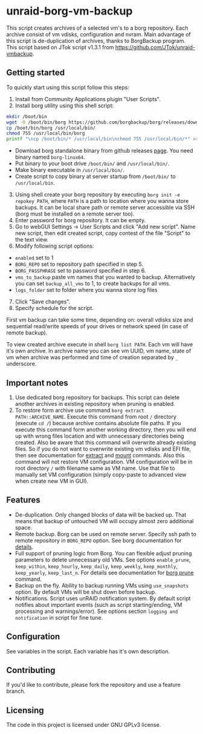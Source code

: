 # unraid-borg-vm-backup

This script creates archives of a selected vm's to a borg repository. Each archive consist of vm vdisks, configuration and nvram. Main advantage of this script is de-duplication of archives, thanks to BorgBackup program. This script based on JTok script v1.3.1 from https://github.com/JTok/unraid-vmbackup.

## Getting started

To quickly start using this script follow this steps:

1. Install from Community Applications plugin "User Scripts".
2. Install borg utility using this shell script:
```bash
mkdir /boot/bin
wget -O /boot/bin/borg https://github.com/borgbackup/borg/releases/download/1.2.3/borg-linux64
cp /boot/bin/borg /usr/local/bin/
chmod 755 /usr/local/bin/borg
printf "\ncp /boot/bin/* /usr/local/bin\nchmod 755 /usr/local/bin/*" >> /boot/config/go
```
  * Download borg standalone binary from github releases [page](https://github.com/borgbackup/borg/releases). You need binary named `borg-linux64`.
  * Put binary to your boot drive `/boot/bin/` and `/usr/local/bin/`.
  * Make binary executable in `/usr/local/bin/`.
  * Create script to copy binary at server startup from `/boot/bin/` to `/usr/local/bin`.
3. Using shell create your borg repository by executing `borg init -e repokey PATH`, where `PATH` is a path to location where you wanna store backups. It can be local share path or remote server accessible via SSH (borg must be installed on a remote server too).
4. Enter password for borg repository. It can be empty.
5. Go to webGUI Settings -> User Scripts and click "Add new script". Name new script, then edit created script, copy contest of the file "Script" to the text view.
6. Modify following script options:
  * `enabled` set to 1
  * `BORG_REPO` set to repository path specified in step 5.
  * `BORG_PASSPHRASE` set to password specified in step 6.
  * `vms_to_backup` paste vm names that you wanted to backup. Alternatively you can set `backup_all_vms` to 1, to create backups for all vms.
  * `logs_folder` set to folder where you wanna store log files
7. Click "Save changes".
8. Specify schedule for the script.

First vm backup can take some time, depending on: overall vdisks size and sequential read/write speeds of your drives or network speed (in case of remote backup).

To view created archive execute in shell `borg list PATH`. Each vm will have it's own archive. In archive name you can see vm UUID, vm name, state of vm when archive was performed and time of creation separated by `_` underscore.


## Important notes

1. Use dedicated borg repository for backups. This script can delete another archives in existing repository when pruning is enabled.
2. To restore form archive use command `borg extract PATH::ARCHIVE_NAME`. Execute this command from root `/` directory (execute `cd /`) because archive contains absolute file paths. If you execute this command form another working directory, then you will end up with wrong files location and with unnecessary directories being created. Also be aware that this command will overwrite already existing files. So if you do not want to overwrite existing vm vdisks and EFI file, then see documentation for [extract](https://borgbackup.readthedocs.io/en/stable/usage/extract.html) and [mount](https://borgbackup.readthedocs.io/en/stable/usage/mount.html) commands. Also this command will not restore VM configuration. VM configuration will be in root directory `/` with filename same as VM name. Use that file to manually set VM configuration (simply copy-paste to advanced view when create new VM in GUI).

## Features

* De-duplication. Only changed blocks of data will be backed up. That means that backup of untouched VM will occupy almost zero additional space.
* Remote backup. Borg can be used on remote server. Specify ssh path to remote repository in `BORG_REPO` option. See borg documentation for [details](https://borgbackup.readthedocs.io/en/stable/quickstart.html#remote-repositories).
* Full support of pruning logic from Borg. You can flexible adjust pruning parameters to delete unnecessary old VMs. See options `enable_prune`, `keep_within`, `keep_hourly`, `keep_daily`, `keep_weekly`, `keep_monthly`, `keep_yearly`, `keep_last_n`. For details see documentation for [borg prune](https://borgbackup.readthedocs.io/en/stable/usage/prune.html) command.
* Backup on the fly. Ability to backup running VMs using `use_snapshots` option. By default VMs will be shut down before backup.
* Notifications. Script uses unRAID notification system. By default script notifies about important events (such as script starting/ending, VM processing and warnings/error). See options section `logging and notification` in script for fine tune. 

## Configuration

See variables in the script. Each variable has it's own description.

## Contributing

If you'd like to contribute, please fork the repository and use a feature
branch.


## Licensing

The code in this project is licensed under GNU GPLv3 license.
